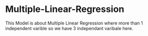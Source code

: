 # Multiple-Linear-Regression
This Model is about Multiple Linear Regression where more than 1 independent varible so we have 3 independant varibale here.
